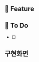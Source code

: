 ## 📌 Feature

<!-- 개발하는 기능에 대한 설명 -->

## 📜 To Do

<!-- 해야할 세부 Task -->

-   [ ]

## 구현화면

<!-- 그 외 기타 내용들 -->

